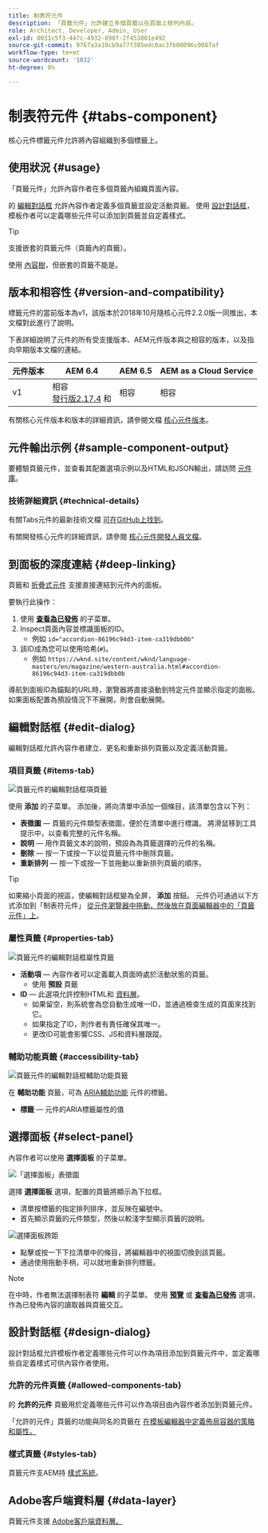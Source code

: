 ```yaml
---
title: 制表符元件
description: 「頁籤元件」允許建立多個頁籤以在頁面上排列內容。
role: Architect, Developer, Admin, User
exl-id: 0031c5f3-447c-4932-898f-2f453801e492
source-git-commit: 9767a3a10cb9a77f385edc0ac3fb00096c0087af
workflow-type: tm+mt
source-wordcount: '1032'
ht-degree: 0%

---
```


# 制表符元件 {#tabs-component}

核心元件標籤元件允許將內容組織到多個標籤上。

## 使用狀況 {#usage}

「頁籤元件」允許內容作者在多個頁籤內組織頁面內容。

的 [編輯對話框](#edit-dialog) 允許內容作者定義多個頁籤並設定活動頁籤。 使用 [設計對話框](#design-dialog)，模板作者可以定義哪些元件可以添加到頁籤並自定義樣式。

>[!TIP]
>
>支援嵌套的頁籤元件（頁籤內的頁籤）。
>
>使用 [內容樹](https://experienceleague.adobe.com/docs/experience-manager-cloud-service/sites/authoring/fundamentals/environment-tools.html#content-tree)，但嵌套的頁籤不能是。

## 版本和相容性 {#version-and-compatibility}

標籤元件的當前版本為v1，該版本於2018年10月隨核心元件2.2.0版一同推出，本文檔對此進行了說明。

下表詳細說明了元件的所有受支援版本、AEM元件版本與之相容的版本，以及指向早期版本文檔的連結。

| 元件版本 | AEM 6.4 | AEM 6.5 | AEM as a Cloud Service  |
|--- |--- |--- |---|
| v1 | 相容<br>[發行版2.17.4](/help/versions.md) 和 | 相容 | 相容 |

有關核心元件版本和版本的詳細資訊，請參閱文檔 [核心元件版本](/help/versions.md)。

## 元件輸出示例 {#sample-component-output}

要體驗頁籤元件，並查看其配置選項示例以及HTML和JSON輸出，請訪問 [元件庫](https://adobe.com/go/aem_cmp_library_tabs)。

### 技術詳細資訊 {#technical-details}

有關Tabs元件的最新技術文檔 [可在GitHub上找到](https://adobe.com/go/aem_cmp_tech_tabs_v1)。

有關開發核心元件的詳細資訊，請參閱 [核心元件開發人員文檔](/help/developing/overview.md)。

## 到面板的深度連結 {#deep-linking}

頁籤和 [折疊式元件](accordion.md) 支援直接連結到元件內的面板。

要執行此操作：

1. 使用 **[查看為已發佈](https://experienceleague.adobe.com/docs/experience-manager-cloud-service/sites/authoring/fundamentals/editing-content.html#view-as-published)** 的子菜單。
1. Inspect頁面內容並標識面板的ID。
   * 例如 `id="accordion-86196c94d3-item-ca319dbb0b"`
1. 該ID成為您可以使用哈希(`#`)。
   * 例如 `https://wknd.site/content/wknd/language-masters/en/magazine/western-australia.html#accordion-86196c94d3-item-ca319dbb0b`

導航到面板ID為錨點的URL時，瀏覽器將直接滾動到特定元件並顯示指定的面板。 如果面板配置為預設情況下不展開，則會自動展開。

## 編輯對話框 {#edit-dialog}

編輯對話框允許內容作者建立、更名和重新排列頁籤以及定義活動頁籤。

### 項目頁籤 {#items-tab}

![頁籤元件的編輯對話框項頁籤](/help/assets/tabs-edit-items.png)

使用 **添加** 的子菜單。 添加後，將向清單中添加一個條目，該清單包含以下列：

* **表徵圖**  — 頁籤的元件類型表徵圖，便於在清單中進行標識。 將滑鼠移到工具提示中，以查看完整的元件名稱。
* **說明**  — 用作頁籤文本的說明，預設為為頁籤選擇的元件的名稱。
* **刪除**  — 按一下或按一下以從頁籤元件中刪除頁籤。
* **重新排列**  — 按一下或按一下並拖動以重新排列頁籤的順序。

>[!TIP]
>
>如果縮小頁面的視區，使編輯對話框變為全屏， **添加** 按鈕。 元件仍可通過以下方式添加到「制表符元件」 [從元件瀏覽器中拖動，然後放在頁面編輯器中的「頁籤元件」上](https://experienceleague.adobe.com/docs/experience-manager-cloud-service/sites/authoring/fundamentals/editing-content.html#inserting-a-component)。

### 屬性頁籤 {#properties-tab}

![頁籤元件的編輯對話框屬性頁籤](/help/assets/tabs-edit-properties.png)

* **活動項**  — 內容作者可以定義載入頁面時處於活動狀態的頁籤。
   * 使用 **預設** 頁籤
* **ID**  — 此選項允許控制HTML和 [資料層](/help/developing/data-layer/overview.md)。
   * 如果留空，則系統會為您自動生成唯一ID，並通過檢查生成的頁面來找到它。
   * 如果指定了ID，則作者有責任確保其唯一。
   * 更改ID可能會影響CSS、JS和資料層跟蹤。

### 輔助功能頁籤 {#accessibility-tab}

![頁籤元件的編輯對話框輔助功能頁籤](/help/assets/tabs-edit-accessibility.png)

在 **輔助功能** 頁籤，可為 [ARIA輔助功能](https://www.w3.org/WAI/standards-guidelines/aria/) 元件的標籤。

* **標籤**  — 元件的ARIA標籤屬性的值

## 選擇面板 {#select-panel}

內容作者可以使用 **選擇面板** 的子菜單。

![「選擇面板」表徵圖](/help/assets/select-panel-icon.png)

選擇 **選擇面板** 選項，配置的頁籤將顯示為下拉框。

* 清單按標籤的指定排列排序，並反映在編號中。
* 首先顯示頁籤的元件類型，然後以較淺字型顯示頁籤的說明。

![選擇面板跨距](/help/assets/select-panel-popover.png)

* 點擊或按一下下拉清單中的條目，將編輯器中的視圖切換到該頁籤。
* 通過使用拖動手柄，可以就地重新排列標籤。

>[!NOTE]
>
>在中時，作者無法選擇制表符 **編輯** 的子菜單。 使用 **[預覽](https://experienceleague.adobe.com/docs/experience-manager-cloud-service/sites/authoring/fundamentals/editing-content.html#preview-mode)** 或 **[查看為已發佈](https://experienceleague.adobe.com/docs/experience-manager-cloud-service/sites/authoring/fundamentals/editing-content.html#view-as-published)** 選項，作為已發佈內容的讀取器與頁籤交互。

## 設計對話框 {#design-dialog}

設計對話框允許模板作者定義哪些元件可以作為項目添加到頁籤元件中，並定義哪些自定義樣式可供內容作者使用。

### 允許的元件頁籤 {#allowed-components-tab}

的 **允許的元件** 頁籤用於定義哪些元件可以作為項目由內容作者添加到頁籤元件。

「允許的元件」頁籤的功能與同名的頁籤在 [在模板編輯器中定義佈局容器的策略和屬性。](https://experienceleague.adobe.com/docs/experience-manager-cloud-service/sites/authoring/features/templates.html)

### 樣式頁籤 {#styles-tab}

頁籤元件支AEM持 [樣式系統](/help/get-started/authoring.md#component-styling)。

## Adobe客戶端資料層 {#data-layer}

頁籤元件支援 [Adobe客戶端資料層。](/help/developing/data-layer/overview.md)
